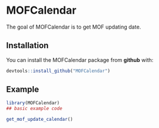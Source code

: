 
<!-- README.md is generated from README.Rmd. Please edit that file -->

# MOFCalendar

<!-- badges: start -->

<!-- badges: end -->

The goal of MOFCalendar is to get MOF updating date.

## Installation

You can install the MOFCalendar package from **github** with:

``` r
devtools::install_github("MOFCalendar")
```

## Example

``` r
library(MOFCalendar)
## basic example code

get_mof_update_calendar()
```
